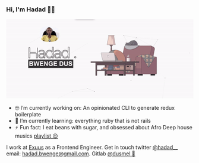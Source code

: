 ### Hi, I'm Hadad 👋🚀

![profile](profile.gif)

- 🤓 I’m currently working on: An opinionated CLI to generate redux boilerplate
- 🌱 I’m currently learning: everything ruby that is not rails
- ⚡ Fun fact: I eat beans with sugar, and obsessed about Afro Deep house musics [playlist 😉](https://www.youtube.com/playlist?list=PLpitG3WR388YHeYkMX0ELzA2sprX9CxoX) 

I work at [Exuus](https://getsave.io/) as a Frontend Engineer. Get in touch twitter [@hadad__](https://twitter.com/hadad__)  email: hadad.bwenge@gmail.com. Gitlab [@dusmel 🧐](https://gitlab.com/dusmel)


